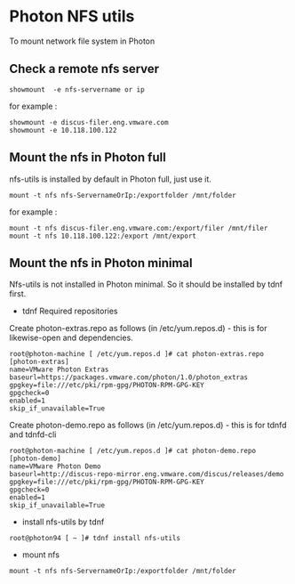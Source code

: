 # Photon NFS utils

To mount network file system in Photon


## Check a remote nfs server

```
showmount  -e nfs-servername or ip
```

for example : 

```
showmount -e discus-filer.eng.vmware.com
showmount -e 10.118.100.122
```

## Mount the nfs in Photon full
nfs-utils is installed by default in Photon full, just use it.

```
mount -t nfs nfs-ServernameOrIp:/exportfolder /mnt/folder
```

for example : 

```
mount -t nfs discus-filer.eng.vmware.com:/export/filer /mnt/filer
mount -t nfs 10.118.100.122:/export /mnt/export
```

## Mount the nfs in Photon minimal
Nfs-utils is not installed in Photon minimal. So it should be installed by tdnf first.

* tdnf Required repositories

Create photon-extras.repo as follows (in /etc/yum.repos.d) - this is for likewise-open and dependencies.
```
root@photon-machine [ /etc/yum.repos.d ]# cat photon-extras.repo 
[photon-extras]
name=VMware Photon Extras
baseurl=https://packages.vmware.com/photon/1.0/photon_extras
gpgkey=file:///etc/pki/rpm-gpg/PHOTON-RPM-GPG-KEY
gpgcheck=0
enabled=1
skip_if_unavailable=True
```
Create photon-demo.repo as follows (in /etc/yum.repos.d) - this is for tdnfd and tdnfd-cli
```
root@photon-machine [ /etc/yum.repos.d ]# cat photon-demo.repo 
[photon-demo]
name=VMware Photon Demo
baseurl=http://discus-repo-mirror.eng.vmware.com/discus/releases/demo
gpgkey=file:///etc/pki/rpm-gpg/PHOTON-RPM-GPG-KEY
gpgcheck=0
enabled=1
skip_if_unavailable=True
```


* install nfs-utils by tdnf
```
root@photon94 [ ~ ]# tdnf install nfs-utils
```
* mount nfs
```
mount -t nfs nfs-ServernameOrIp:/exportfolder /mnt/folder
```
